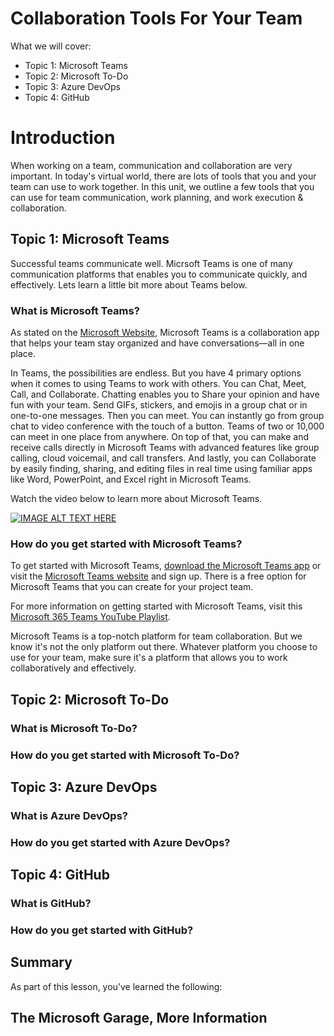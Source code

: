 # Collaboration Tools For Your Team

What we will cover: 
- Topic 1: Microsoft Teams
- Topic 2: Microsoft To-Do
- Topic 3: Azure DevOps
- Topic 4: GitHub


# Introduction
When working on a team, communication and collaboration are very important. In today's virtual world, there are lots of tools that you and your team can use to work together. In this unit, we outline a few tools that you can use for team communication, work planning, and work execution & collaboration.

## Topic 1: Microsoft Teams
Successful teams communicate well. Micrsoft Teams is one of many communication platforms that enables you to communicate quickly, and effectively. Lets learn a little bit more about Teams below. 

### What is Microsoft Teams?
As stated on the [Microsoft Website](https://support.microsoft.com/en-us/office/welcome-to-microsoft-teams-b98d533f-118e-4bae-bf44-3df2470c2b12), Microsoft Teams is a collaboration app that helps your team stay organized and have conversations—all in one place. 

In Teams, the possibilities are endless. But you have 4 primary options when it comes to using Teams to work with others. You can Chat, Meet, Call, and Collaborate. Chatting enables you to Share your opinion and have fun with your team. Send GIFs, stickers, and emojis in a group chat or in one-to-one messages. Then you can meet. You can instantly go from group chat to video conference with the touch of a button. Teams of two or 10,000 can meet in one place from anywhere. On top of that, you can make and receive calls directly in Microsoft Teams with advanced features like group calling, cloud voicemail, and call transfers. And lastly, you can Collaborate by easily finding, sharing, and editing files in real time using familiar apps like Word, PowerPoint, and Excel right in Microsoft Teams.

Watch the video below to learn more about Microsoft Teams. 

[![IMAGE ALT TEXT HERE](https://img.youtube.com/vi/jugBQqE_2sM/0.jpg)](https://www.youtube.com/watch?v=jugBQqE_2sM)

### How do you get started with Microsoft Teams?
To get started with Microsoft Teams, [download the Microsoft Teams app](https://www.microsoft.com/en-us/microsoft-teams/download-app) or visit the [Microsoft Teams website](https://www.microsoft.com/en-us/microsoft-teams/group-chat-software) and sign up. There is a free option for Microsoft Teams that you can create for your project team.

For more information on getting started with Microsoft Teams, visit this [Microsoft 365 Teams YouTube Playlist](https://www.youtube.com/playlist?list=PLXPr7gfUMmKwYKFSqoPN-aHQppI7rRQLf). 

Microsoft Teams is a top-notch platform for team collaboration. But we know it's not the only platform out there. Whatever platform you choose to use for your team, make sure it's a platform that allows you to work collaboratively and effectively. 

## Topic 2: Microsoft To-Do

### What is Microsoft To-Do?

### How do you get started with Microsoft To-Do?


## Topic 3: Azure DevOps

### What is Azure DevOps?

### How do you get started with Azure DevOps?


## Topic 4: GitHub

### What is GitHub?

### How do you get started with GitHub?

## Summary
As part of this lesson, you’ve learned the following: 


## The Microsoft Garage, More Information


